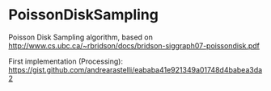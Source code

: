 # PoissonDiskSampling

Poisson Disk Sampling algorithm, based on http://www.cs.ubc.ca/~rbridson/docs/bridson-siggraph07-poissondisk.pdf

First implementation (Processing): https://gist.github.com/andrearastelli/eababa41e921349a01748d4babea3da2

```java

```
